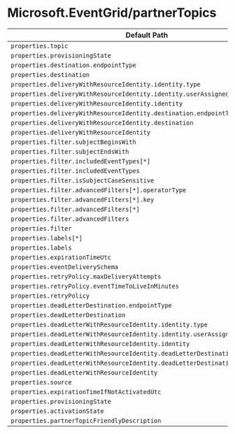 # Microsoft.EventGrid/partnerTopics

| Default Path | Alias |
|---|---|
| `properties.topic` | `Microsoft.EventGrid/partnerTopics/eventSubscriptions.topic` |
| `properties.provisioningState` | `Microsoft.EventGrid/partnerTopics/eventSubscriptions.provisioningState` |
| `properties.destination.endpointType` | `Microsoft.EventGrid/partnerTopics/eventSubscriptions.destination.endpointType` |
| `properties.destination` | `Microsoft.EventGrid/partnerTopics/eventSubscriptions.destination` |
| `properties.deliveryWithResourceIdentity.identity.type` | `Microsoft.EventGrid/partnerTopics/eventSubscriptions.deliveryWithResourceIdentity.identity.type` |
| `properties.deliveryWithResourceIdentity.identity.userAssignedIdentity` | `Microsoft.EventGrid/partnerTopics/eventSubscriptions.deliveryWithResourceIdentity.identity.userAssignedIdentity` |
| `properties.deliveryWithResourceIdentity.identity` | `Microsoft.EventGrid/partnerTopics/eventSubscriptions.deliveryWithResourceIdentity.identity` |
| `properties.deliveryWithResourceIdentity.destination.endpointType` | `Microsoft.EventGrid/partnerTopics/eventSubscriptions.deliveryWithResourceIdentity.destination.endpointType` |
| `properties.deliveryWithResourceIdentity.destination` | `Microsoft.EventGrid/partnerTopics/eventSubscriptions.deliveryWithResourceIdentity.destination` |
| `properties.deliveryWithResourceIdentity` | `Microsoft.EventGrid/partnerTopics/eventSubscriptions.deliveryWithResourceIdentity` |
| `properties.filter.subjectBeginsWith` | `Microsoft.EventGrid/partnerTopics/eventSubscriptions.filter.subjectBeginsWith` |
| `properties.filter.subjectEndsWith` | `Microsoft.EventGrid/partnerTopics/eventSubscriptions.filter.subjectEndsWith` |
| `properties.filter.includedEventTypes[*]` | `Microsoft.EventGrid/partnerTopics/eventSubscriptions.filter.includedEventTypes[*]` |
| `properties.filter.includedEventTypes` | `Microsoft.EventGrid/partnerTopics/eventSubscriptions.filter.includedEventTypes` |
| `properties.filter.isSubjectCaseSensitive` | `Microsoft.EventGrid/partnerTopics/eventSubscriptions.filter.isSubjectCaseSensitive` |
| `properties.filter.advancedFilters[*].operatorType` | `Microsoft.EventGrid/partnerTopics/eventSubscriptions.filter.advancedFilters[*].operatorType` |
| `properties.filter.advancedFilters[*].key` | `Microsoft.EventGrid/partnerTopics/eventSubscriptions.filter.advancedFilters[*].key` |
| `properties.filter.advancedFilters[*]` | `Microsoft.EventGrid/partnerTopics/eventSubscriptions.filter.advancedFilters[*]` |
| `properties.filter.advancedFilters` | `Microsoft.EventGrid/partnerTopics/eventSubscriptions.filter.advancedFilters` |
| `properties.filter` | `Microsoft.EventGrid/partnerTopics/eventSubscriptions.filter` |
| `properties.labels[*]` | `Microsoft.EventGrid/partnerTopics/eventSubscriptions.labels[*]` |
| `properties.labels` | `Microsoft.EventGrid/partnerTopics/eventSubscriptions.labels` |
| `properties.expirationTimeUtc` | `Microsoft.EventGrid/partnerTopics/eventSubscriptions.expirationTimeUtc` |
| `properties.eventDeliverySchema` | `Microsoft.EventGrid/partnerTopics/eventSubscriptions.eventDeliverySchema` |
| `properties.retryPolicy.maxDeliveryAttempts` | `Microsoft.EventGrid/partnerTopics/eventSubscriptions.retryPolicy.maxDeliveryAttempts` |
| `properties.retryPolicy.eventTimeToLiveInMinutes` | `Microsoft.EventGrid/partnerTopics/eventSubscriptions.retryPolicy.eventTimeToLiveInMinutes` |
| `properties.retryPolicy` | `Microsoft.EventGrid/partnerTopics/eventSubscriptions.retryPolicy` |
| `properties.deadLetterDestination.endpointType` | `Microsoft.EventGrid/partnerTopics/eventSubscriptions.deadLetterDestination.endpointType` |
| `properties.deadLetterDestination` | `Microsoft.EventGrid/partnerTopics/eventSubscriptions.deadLetterDestination` |
| `properties.deadLetterWithResourceIdentity.identity.type` | `Microsoft.EventGrid/partnerTopics/eventSubscriptions.deadLetterWithResourceIdentity.identity.type` |
| `properties.deadLetterWithResourceIdentity.identity.userAssignedIdentity` | `Microsoft.EventGrid/partnerTopics/eventSubscriptions.deadLetterWithResourceIdentity.identity.userAssignedIdentity` |
| `properties.deadLetterWithResourceIdentity.identity` | `Microsoft.EventGrid/partnerTopics/eventSubscriptions.deadLetterWithResourceIdentity.identity` |
| `properties.deadLetterWithResourceIdentity.deadLetterDestination.endpointType` | `Microsoft.EventGrid/partnerTopics/eventSubscriptions.deadLetterWithResourceIdentity.deadLetterDestination.endpointType` |
| `properties.deadLetterWithResourceIdentity.deadLetterDestination` | `Microsoft.EventGrid/partnerTopics/eventSubscriptions.deadLetterWithResourceIdentity.deadLetterDestination` |
| `properties.deadLetterWithResourceIdentity` | `Microsoft.EventGrid/partnerTopics/eventSubscriptions.deadLetterWithResourceIdentity` |
| `properties.source` | `Microsoft.EventGrid/partnerTopics/source` |
| `properties.expirationTimeIfNotActivatedUtc` | `Microsoft.EventGrid/partnerTopics/expirationTimeIfNotActivatedUtc` |
| `properties.provisioningState` | `Microsoft.EventGrid/partnerTopics/provisioningState` |
| `properties.activationState` | `Microsoft.EventGrid/partnerTopics/activationState` |
| `properties.partnerTopicFriendlyDescription` | `Microsoft.EventGrid/partnerTopics/partnerTopicFriendlyDescription` |

